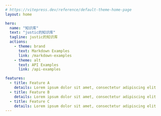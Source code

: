```yaml
---
# https://vitepress.dev/reference/default-theme-home-page
layout: home

hero:
  name: "知识库"
  text: "justic的知识库"
  tagline: justic的知识库
  actions:
    - theme: brand
      text: Markdown Examples
      link: /markdown-examples
    - theme: alt
      text: API Examples
      link: /api-examples

features:
  - title: Feature A
    details: Lorem ipsum dolor sit amet, consectetur adipiscing elit
  - title: Feature B
    details: Lorem ipsum dolor sit amet, consectetur adipiscing elit
  - title: Feature C
    details: Lorem ipsum dolor sit amet, consectetur adipiscing elit
---
```


<meta name="referrer" content="no-referrer" />
